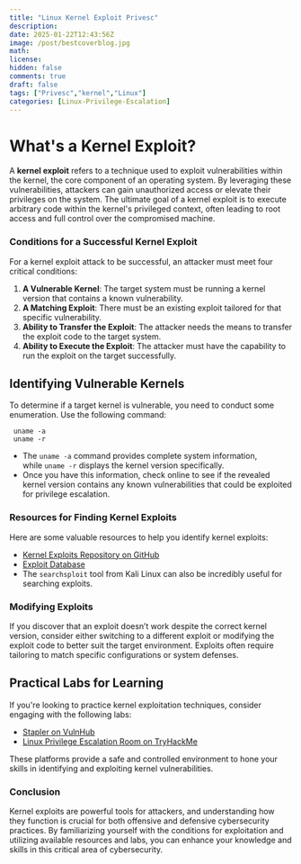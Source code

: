 ```yaml
---
title: "Linux Kernel Exploit Privesc"
description: 
date: 2025-01-22T12:43:56Z
image: /post/bestcoverblog.jpg
math: 
license: 
hidden: false
comments: true
draft: false
tags: ["Privesc","kernel","Linux"]
categories: [Linux-Privilege-Escalation]
---
```



# What's a Kernel Exploit?

A **kernel exploit** refers to a technique used to exploit vulnerabilities within the kernel, the core component of an operating system. By leveraging these vulnerabilities, attackers can gain unauthorized access or elevate their privileges on the system. The ultimate goal of a kernel exploit is to execute arbitrary code within the kernel's privileged context, often leading to root access and full control over the compromised machine.

### Conditions for a Successful Kernel Exploit

For a kernel exploit attack to be successful, an attacker must meet four critical conditions:

1. **A Vulnerable Kernel**: The target system must be running a kernel version that contains a known vulnerability.
2. **A Matching Exploit**: There must be an existing exploit tailored for that specific vulnerability.
3. **Ability to Transfer the Exploit**: The attacker needs the means to transfer the exploit code to the target system.
4. **Ability to Execute the Exploit**: The attacker must have the capability to run the exploit on the target successfully.

## Identifying Vulnerable Kernels

To determine if a target kernel is vulnerable, you need to conduct some enumeration. Use the following command:

```shell
 uname -a 
 uname -r
```

- The `uname -a` command provides complete system information, while `uname -r` displays the kernel version specifically.
- Once you have this information, check online to see if the revealed kernel version contains any known vulnerabilities that could be exploited for privilege escalation.

### Resources for Finding Kernel Exploits

Here are some valuable resources to help you identify kernel exploits:

- [Kernel Exploits Repository on GitHub](https://github.com/lucyoa/kernel-exploits "null")
- [Exploit Database](https://www.exploit-db.com/ "null")
- The `searchsploit` tool from Kali Linux can also be incredibly useful for searching exploits.

### Modifying Exploits

If you discover that an exploit doesn’t work despite the correct kernel version, consider either switching to a different exploit or modifying the exploit code to better suit the target environment. Exploits often require tailoring to match specific configurations or system defenses.

## Practical Labs for Learning

If you're looking to practice kernel exploitation techniques, consider engaging with the following labs:

- [Stapler on VulnHub](https://www.vulnhub.com/entry/stapler-1,150/ "null")
- [Linux Privilege Escalation Room on TryHackMe](https://tryhackme.com/r/room/linprivesc?utm_source=admin "null")

These platforms provide a safe and controlled environment to hone your skills in identifying and exploiting kernel vulnerabilities.

### Conclusion

Kernel exploits are powerful tools for attackers, and understanding how they function is crucial for both offensive and defensive cybersecurity practices. By familiarizing yourself with the conditions for exploitation and utilizing available resources and labs, you can enhance your knowledge and skills in this critical area of cybersecurity.
